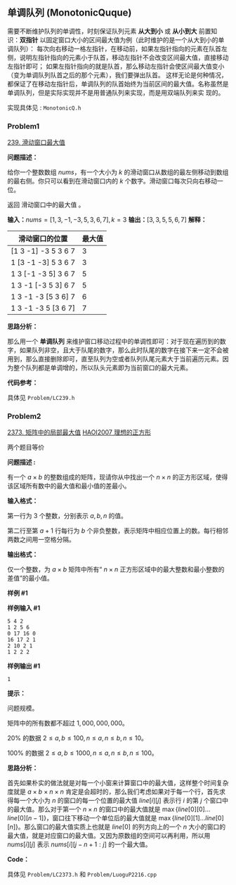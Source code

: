 #

## 单调队列 (MonotonicQuque)

需要不断维护队列的单调性，时刻保证队列元素 **从大到小** 或 **从小到大**
前置知识：**双指针**
以固定窗口大小的区间最大值为例（此时维护的是一个从大到小的单调队列）：
每次向右移动一格左指针，在移动前，如果左指针指向的元素在队首左侧，说明左指针指向的元素小于队首，移动左指针不会改变区间最大值，直接移动左指针即可；
如果左指针指向的就是队首，那么移动左指针会使区间最大值变小（变为单调队列队首之后的那个元素），我们要弹出队首。
这样无论是何种情况，都保证了在移动左指针后，单调队列的队首始终为当前区间的最大值。名称虽然是单调队列，但是实际实现并不是用普通队列来实现，而是用双端队列来实
现的。

实现具体见 : `MonotonicQ.h`

### Problem1

[239. 滑动窗口最大值](https://leetcode.cn/problems/sliding-window-maximum/)

**问题描述：**

给你一个整数数组 $nums$，有一个大小为 $k$ 的滑动窗口从数组的最左侧移动到数组的最右侧。你只可以看到在滑动窗口内的 $k$ 个数字。滑动窗口每次只向右移动一位。

返回 滑动窗口中的最大值 。

**输入：**$nums = [1,3,-1,-3,5,3,6,7] ,k = 3$
**输出：**$[3,3,5,5,6,7]$
**解释：**

滑动窗口的位置 |       最大值
---          |       ---
[1  3  -1] -3  5  3  6  7    |   3
 1 [3  -1  -3] 5  3  6  7    |   3
 1  3 [-1  -3  5] 3  6  7    |   5
 1  3  -1 [-3  5  3] 6  7    |   5
 1  3  -1  -3 [5  3  6] 7    |   6
 1  3  -1  -3  5 [3  6  7]   |   7

**思路分析：**

那么用一个 **单调队列** 来维护窗口移动过程中的单调性即可：对于现在遍历到的数字，如果队列非空，且大于队尾的数字，那么此时队尾的数字在接下来一定不会被用到，那么直接删除即可，直至队列为空或者队列队尾元素大于当前遍历元素。因为整个队列都是单调增的，所以队头元素即为当前窗口的最大元素。

**代码参考：**

具体见 `Problem/LC239.h`

### Problem2

[2373. 矩阵中的局部最大值](https://leetcode.cn/problems/largest-local-values-in-a-matrix/)
[HAOI2007 理想的正方形](https://www.luogu.com.cn/problem/P2216)

两个题目等价

**问题描述 :**

有一个 $a \times b$ 的整数组成的矩阵，现请你从中找出一个 $n \times n$ 的正方形区域，使得该区域所有数中的最大值和最小值的差最小。

**输入格式：**

第一行为 $3$ 个整数，分别表示 $a,b,n$ 的值。

第二行至第 $a+1$ 行每行为 $b$ 个非负整数，表示矩阵中相应位置上的数。每行相邻两数之间用一空格分隔。

**输出格式：**

仅一个整数，为 $a \times b$ 矩阵中所有“ $n \times n$ 正方形区域中的最大整数和最小整数的差值”的最小值。

**样例 #1**

**样例输入 #1**

```
5 4 2
1 2 5 6
0 17 16 0
16 17 2 1
2 10 2 1
1 2 2 2
```

**样例输出 #1**

```
1
```

**提示：**

问题规模。

矩阵中的所有数都不超过 $1,000,000,000$。

$20\%$ 的数据 $2 \le a,b \le 100,n \le a,n \le b,n \le 10$。

$100\%$ 的数据 $2 \le a,b \le 1000,n \le a,n \le b,n \le 100$。

**思路分析：**

首先如果朴实的做法就是对每一个小窗来计算窗口中的最大值，这样整个时间复杂度就是 $a \times b \times n \times n$ 肯定是会超时的，那么我们考虑如果对于每一个行，首先求得每一个大小为 $n$ 的窗口的每一个位置的最大值 $line[i][j]$ 表示行 $i$ 的第 $j$ 个窗口中的最大值。那么对于第一个 $n \times n$ 的窗口中的最大值就是 $\max\{line[0][0] \dots line[0][n - 1]\}$，窗口往下移动一个单位后的最大值就是 $\max\{line[0][1] \dots line[0][n]\}$。那么窗口的最大值实质上也就是 $line[0]$ 的列方向上的一个 $n$ 大小的窗口的最大值，就是对应窗口的最大值。又因为原数组的空间可以再利用，所以用 $nums[i][j]$ 表示 $nums[i][j-n+1:j]$ 的一个最大值。

**Code：**

具体见 `Problem/LC2373.h` 和 `Problem/LuoguP2216.cpp`
